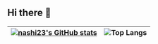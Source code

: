 ## Hi there 👋

| [![nashi23's GitHub stats](https://github-readme-stats-nashi23.vercel.app/api?username=nashi23&include_orgs=true&show_icons=true)](https://github.com/anuraghazra/github-readme-stats)| ![Top Langs](https://github-readme-stats-nashi23.vercel.app/api/top-langs/?username=nashi23&layout=compact&role=owner,collaborator)| 
| ------------- | ------------- |
